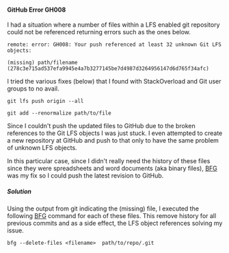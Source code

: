 #### GitHub Error GH008

I had a situation where a number of files within a LFS enabled git repository could not be referenced returning errors such as the ones below. 

`remote: error: GH008: Your push referenced at least 32 unknown Git LFS objects:`

`(missing) path/filename (278c3e715ad537efa9945e4a7b3277145be7d4987d3264956147d6d765f34afc)`

I tried the various fixes (below) that I found with StackOverload and Git user groups to no avail.

`git lfs push origin --all`

`git add --renormalize path/to/file`

Since I couldn't push the updated files to GitHub due to the broken references to the Git LFS objects I was just stuck. I even attempted to create a new repository at GitHub and push to that only to have the same problem of unknown LFS objects.

In this particular case, since I didn't really need the history of these files since they were spreadsheets and word documents (aka binary files), [BFG](https://rtyley.github.io/bfg-repo-cleaner/) was my fix so I could push the latest revision to GitHub.  

##### Solution

Using the output from git indicating the (missing) file, I executed the following [BFG](https://rtyley.github.io/bfg-repo-cleaner/) command for each of these files. This remove history for all previous commits and as a side effect, the LFS object references solving my issue.

 

`bfg --delete-files <filename>  path/to/repo/.git`

